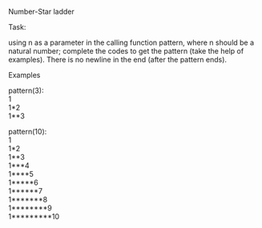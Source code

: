 Number-Star ladder  

Task:  

using n as a parameter in the calling function pattern, where n should be a natural number; complete the codes to get the pattern (take the help of examples). There is no newline in the end (after the pattern ends).  

Examples  

pattern(3):  
1  
1\*2  
1\*\*3    

pattern(10):  
1  
1\*2  
1\*\*3  
1\*\*\*4  
1\*\*\*\*5  
1\*\*\*\*\*6  
1\*\*\*\*\*\*7  
1\*\*\*\*\*\*\*8  
1\*\*\*\*\*\*\*\*9  
1\*\*\*\*\*\*\*\*\*10  

